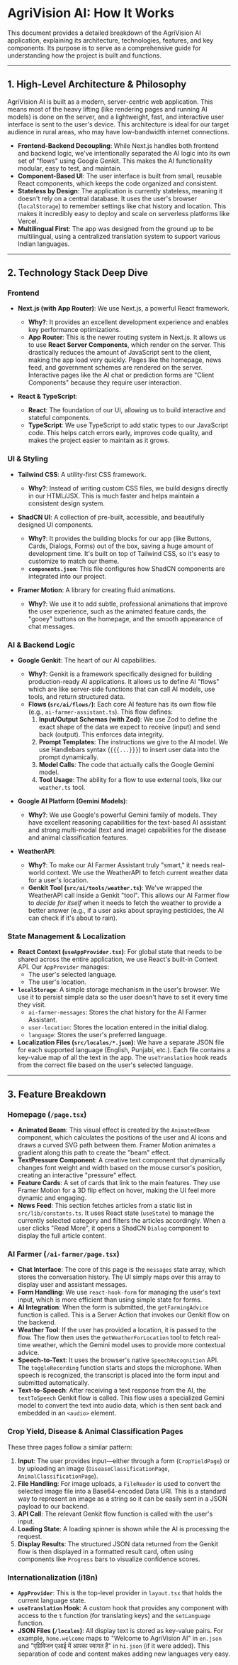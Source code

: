 
# AgriVision AI: How It Works

This document provides a detailed breakdown of the AgriVision AI application, explaining its architecture, technologies, features, and key components. Its purpose is to serve as a comprehensive guide for understanding how the project is built and functions.

---

## 1. High-Level Architecture & Philosophy

AgriVision AI is built as a modern, server-centric web application. This means most of the heavy lifting (like rendering pages and running AI models) is done on the server, and a lightweight, fast, and interactive user interface is sent to the user's device. This architecture is ideal for our target audience in rural areas, who may have low-bandwidth internet connections.

- **Frontend-Backend Decoupling**: While Next.js handles both frontend and backend logic, we've intentionally separated the AI logic into its own set of "flows" using Google Genkit. This makes the AI functionality modular, easy to test, and maintain.
- **Component-Based UI**: The user interface is built from small, reusable React components, which keeps the code organized and consistent.
- **Stateless by Design**: The application is currently stateless, meaning it doesn't rely on a central database. It uses the user's browser (`localStorage`) to remember settings like chat history and location. This makes it incredibly easy to deploy and scale on serverless platforms like Vercel.
- **Multilingual First**: The app was designed from the ground up to be multilingual, using a centralized translation system to support various Indian languages.

---

## 2. Technology Stack Deep Dive

### Frontend

- **Next.js (with App Router)**: We use Next.js, a powerful React framework.
  - **Why?**: It provides an excellent development experience and enables key performance optimizations.
  - **App Router**: This is the newer routing system in Next.js. It allows us to use **React Server Components**, which render on the server. This drastically reduces the amount of JavaScript sent to the client, making the app load very quickly. Pages like the homepage, news feed, and government schemes are rendered on the server. Interactive pages like the AI chat or prediction forms are "Client Components" because they require user interaction.

- **React & TypeScript**:
  - **React**: The foundation of our UI, allowing us to build interactive and stateful components.
  - **TypeScript**: We use TypeScript to add static types to our JavaScript code. This helps catch errors early, improves code quality, and makes the project easier to maintain as it grows.

### UI & Styling

- **Tailwind CSS**: A utility-first CSS framework.
  - **Why?**: Instead of writing custom CSS files, we build designs directly in our HTML/JSX. This is much faster and helps maintain a consistent design system.

- **ShadCN UI**: A collection of pre-built, accessible, and beautifully designed UI components.
  - **Why?**: It provides the building blocks for our app (like Buttons, Cards, Dialogs, Forms) out of the box, saving a huge amount of development time. It's built on top of Tailwind CSS, so it's easy to customize to match our theme.
  - **`components.json`**: This file configures how ShadCN components are integrated into our project.

- **Framer Motion**: A library for creating fluid animations.
  - **Why?**: We use it to add subtle, professional animations that improve the user experience, such as the animated feature cards, the "gooey" buttons on the homepage, and the smooth appearance of chat messages.

### AI & Backend Logic

- **Google Genkit**: The heart of our AI capabilities.
  - **Why?**: Genkit is a framework specifically designed for building production-ready AI applications. It allows us to define AI "flows" which are like server-side functions that can call AI models, use tools, and return structured data.
  - **Flows (`src/ai/flows/`)**: Each core AI feature has its own flow file (e.g., `ai-farmer-assistant.ts`). This flow defines:
    1.  **Input/Output Schemas (with Zod)**: We use Zod to define the exact shape of the data we expect to receive (input) and send back (output). This enforces data integrity.
    2.  **Prompt Templates**: The instructions we give to the AI model. We use Handlebars syntax (`{{{...}}}`) to insert user data into the prompt dynamically.
    3.  **Model Calls**: The code that actually calls the Google Gemini model.
    4.  **Tool Usage**: The ability for a flow to use external tools, like our `weather.ts` tool.

- **Google AI Platform (Gemini Models)**:
  - **Why?**: We use Google's powerful Gemini family of models. They have excellent reasoning capabilities for the text-based AI assistant and strong multi-modal (text and image) capabilities for the disease and animal classification features.

- **WeatherAPI**:
  - **Why?**: To make our AI Farmer Assistant truly "smart," it needs real-world context. We use the WeatherAPI to fetch current weather data for a user's location.
  - **Genkit Tool (`src/ai/tools/weather.ts`)**: We've wrapped the WeatherAPI call inside a Genkit "tool". This allows our AI Farmer flow to *decide for itself* when it needs to fetch the weather to provide a better answer (e.g., if a user asks about spraying pesticides, the AI can check if it's about to rain).

### State Management & Localization

- **React Context (`useAppProvider.tsx`)**: For global state that needs to be shared across the entire application, we use React's built-in Context API. Our `AppProvider` manages:
  - The user's selected language.
  - The user's location.
- **`localStorage`**: A simple storage mechanism in the user's browser. We use it to persist simple data so the user doesn't have to set it every time they visit.
  - `ai-farmer-messages`: Stores the chat history for the AI Farmer Assistant.
  - `user-location`: Stores the location entered in the initial dialog.
  - `language`: Stores the user's preferred language.
- **Localization Files (`src/locales/*.json`)**: We have a separate JSON file for each supported language (English, Punjabi, etc.). Each file contains a key-value map of all the text in the app. The `useTranslation` hook reads from the correct file based on the user's selected language.

---

## 3. Feature Breakdown

### **Homepage (`/page.tsx`)**
- **Animated Beam**: This visual effect is created by the `AnimatedBeam` component, which calculates the positions of the user and AI icons and draws a curved SVG path between them. Framer Motion animates a gradient along this path to create the "beam" effect.
- **TextPressure Component**: A creative text component that dynamically changes font weight and width based on the mouse cursor's position, creating an interactive "pressure" effect.
- **Feature Cards**: A set of cards that link to the main features. They use Framer Motion for a 3D flip effect on hover, making the UI feel more dynamic and engaging.
- **News Feed**: This section fetches articles from a static list in `src/lib/constants.ts`. It uses React state (`useState`) to manage the currently selected category and filters the articles accordingly. When a user clicks "Read More", it opens a ShadCN `Dialog` component to display the full article content.

### **AI Farmer (`/ai-farmer/page.tsx`)**
- **Chat Interface**: The core of this page is the `messages` state array, which stores the conversation history. The UI simply maps over this array to display user and assistant messages.
- **Form Handling**: We use `react-hook-form` for managing the user's text input, which is more efficient than using simple state for forms.
- **AI Integration**: When the form is submitted, the `getFarmingAdvice` function is called. This is a Server Action that invokes our Genkit flow on the backend.
- **Weather Tool**: If the user has provided a location, it is passed to the flow. The flow then uses the `getWeatherForLocation` tool to fetch real-time weather, which the Gemini model uses to provide more contextual advice.
- **Speech-to-Text**: It uses the browser's native `SpeechRecognition` API. The `toggleRecording` function starts and stops the microphone. When speech is recognized, the transcript is placed into the form input and submitted automatically.
- **Text-to-Speech**: After receiving a text response from the AI, the `textToSpeech` Genkit flow is called. This flow uses a specialized Gemini model to convert the text into audio data, which is then sent back and embedded in an `<audio>` element.

### **Crop Yield, Disease & Animal Classification Pages**
These three pages follow a similar pattern:
1.  **Input**: The user provides input—either through a form (`CropYieldPage`) or by uploading an image (`DiseaseClassificationPage`, `AnimalClassificationPage`).
2.  **File Handling**: For image uploads, a `FileReader` is used to convert the selected image file into a Base64-encoded Data URI. This is a standard way to represent an image as a string so it can be easily sent in a JSON payload to our backend.
3.  **API Call**: The relevant Genkit flow function is called with the user's input.
4.  **Loading State**: A loading spinner is shown while the AI is processing the request.
5.  **Display Results**: The structured JSON data returned from the Genkit flow is then displayed in a formatted result card, often using components like `Progress` bars to visualize confidence scores.

### **Internationalization (i18n)**
- **`AppProvider`**: This is the top-level provider in `layout.tsx` that holds the current language state.
- **`useTranslation` Hook**: A custom hook that provides any component with access to the `t` function (for translating keys) and the `setLanguage` function.
- **JSON Files (`/locales`)**: All display text is stored as key-value pairs. For example, `home.welcome` maps to "Welcome to AgriVision AI" in `en.json` and "एग्रिविजन एआई में आपका स्वागत है" in `hi.json` (if it were added). This separation of code and content makes adding new languages very easy.
